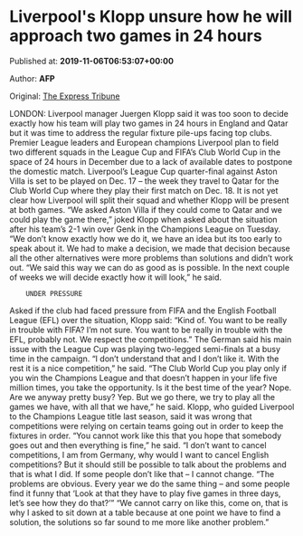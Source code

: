 
# Liverpool's Klopp unsure how he will approach two games in 24 hours

Published at: **2019-11-06T06:53:07+00:00**

Author: **AFP**

Original: [The Express Tribune](https://tribune.com.pk/story/2094523/7-liverpools-klopp-unsure-will-approach-two-games-24-hours/)

LONDON: Liverpool manager Juergen Klopp said it was too soon to decide exactly how his team will play two games in 24 hours in England and Qatar but it was time to address the regular fixture pile-ups facing top clubs.
Premier League leaders and European champions Liverpool plan to field two different squads in the League Cup and FIFA’s Club World Cup in the space of 24 hours in December due to a lack of available dates to postpone the domestic match.
Liverpool’s League Cup quarter-final against Aston Villa is set to be played on Dec. 17 – the week they travel to Qatar for the Club World Cup where they play their first match on Dec. 18.
It is not yet clear how Liverpool will split their squad and whether Klopp will be present at both games.
“We asked Aston Villa if they could come to Qatar and we could play the game there,” joked Klopp when asked about the situation after his team’s 2-1 win over Genk in the Champions League on Tuesday.
“We don’t know exactly how we do it, we have an idea but its too early to speak about it. We had to make a decision, we made that decision because all the other alternatives were more problems than solutions and didn’t work out.
“We said this way we can do as good as is possible. In the next couple of weeks we will decide exactly how it will look,” he said.

        UNDER PRESSURE
      
Asked if the club had faced pressure from FIFA and the English Football League (EFL) over the situation, Klopp said: “Kind of. You want to be really in trouble with FIFA? I’m not sure. You want to be really in trouble with the EFL, probably not. We respect the competitions.”
The German said his main issue with the League Cup was playing two-legged semi-finals at a busy time in the campaign.
“I don’t understand that and I don’t like it. With the rest it is a nice competition,” he said.
“The Club World Cup you play only if you win the Champions League and that doesn’t happen in your life five million times, you take the opportunity. Is it the best time of the year? Nope. Are we anyway pretty busy? Yep. But we go there, we try to play all the games we have, with all that we have,” he said.
Klopp, who guided Liverpool to the Champions League title last season, said it was wrong that competitions were relying on certain teams going out in order to keep the fixtures in order.
“You cannot work like this that you hope that somebody goes out and then everything is fine,” he said.
“I don’t want to cancel competitions, I am from Germany, why would I want to cancel English competitions? But it should still be possible to talk about the problems and that is what I did. If some people don’t like that – I cannot change.
“The problems are obvious. Every year we do the same thing – and some people find it funny that ‘Look at that they have to play five games in three days, let’s see how they do that?’”
“We cannot carry on like this, come on, that is why I asked to sit down at a table because at one point we have to find a solution, the solutions so far sound to me more like another problem.”
 
